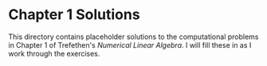 # Chapter 1 Solutions  

This directory contains placeholder solutions to the computational problems in Chapter 1 of Trefethen's *Numerical Linear Algebra*. I will fill these in as I work through the exercises. 
